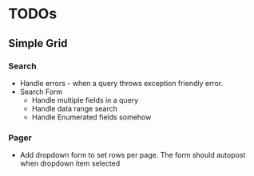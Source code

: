 # TODOs

## Simple Grid

### Search

* Handle errors - when a query throws exception friendly error.
* Search Form
  * Handle multiple fields in a query
  * Handle data range search
  * Handle Enumerated fields somehow


### Pager

* Add dropdown form to set rows per page.  The form should autopost when dropdown item selected



